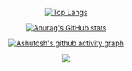 <div align="center">  
  <!--- [![Readme Card](https://github-readme-stats.vercel.app/api/pin/?username=elitewise&repo=url-checker)](https://github.com/EliteWise/url-checker) -->
  
  [![Top Langs](https://github-readme-stats.vercel.app/api/top-langs/?username=elitewise&layout=compact&theme=tokyonight&border_radius=10&langs_count=10)](https://github.com/EliteWise)
  
  [![Anurag's GitHub stats](https://github-readme-stats.vercel.app/api?username=elitewise&count_private=true&show_icons=true&theme=tokyonight&hide=contribs,prs,issues,stars&hide_rank=true&line_height=30&border_radius=10)](https://github.com/EliteWise)

  [![Ashutosh's github activity graph](https://activity-graph.herokuapp.com/graph?username=elitewise&theme=react-dark&radius=10&hide_border=true&area=true&hide_title=true)](https://github.com/ashutosh00710/github-readme-activity-graph)
  
  <a href="https://github.com/EliteWise">
    <img src="https://skillicons.dev/icons?i=java,spring,py,nodejs,django,bots" />
  </a>
</div>
